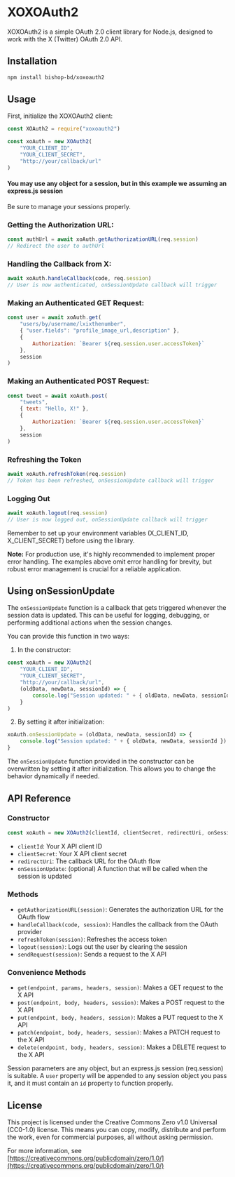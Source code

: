 # XOXOAuth2

XOXOAuth2 is a simple OAuth 2.0 client library for Node.js, designed to work with the X (Twitter) OAuth 2.0 API.

## Installation

```bash
npm install bishop-bd/xoxoauth2
```

## Usage

First, initialize the XOXOAuth2 client:

```javascript
const XOAuth2 = require("xoxoauth2")

const xoAuth = new XOAuth2(
	"YOUR_CLIENT_ID",
	"YOUR_CLIENT_SECRET",
	"http://your/callback/url"
)
```

#### You may use any object for a session, but in this example we assuming an express.js session

Be sure to manage your sessions properly.

### Getting the Authorization URL:

```javascript
const authUrl = await xoAuth.getAuthorizationURL(req.session)
// Redirect the user to authUrl
```

### Handling the Callback from X:

```javascript
await xoAuth.handleCallback(code, req.session)
// User is now authenticated, onSessionUpdate callback will trigger
```

### Making an Authenticated GET Request:

```javascript
const user = await xoAuth.get(
	"users/by/username/lxixthenumber",
	{ "user.fields": "profile_image_url,description" },
	{
		Authorization: `Bearer ${req.session.user.accessToken}`
	},
	session
)
```

### Making an Authenticated POST Request:

```javascript
const tweet = await xoAuth.post(
	"tweets",
	{ text: "Hello, X!" },
	{
		Authorization: `Bearer ${req.session.user.accessToken}`
	},
	session
)
```

### Refreshing the Token

```javascript
await xoAuth.refreshToken(req.session)
// Token has been refreshed, onSessionUpdate callback will trigger
```

### Logging Out

```javascript
await xoAuth.logout(req.session)
// User is now logged out, onSessionUpdate callback will trigger
```

Remember to set up your environment variables (X_CLIENT_ID, X_CLIENT_SECRET) before using the library.

**Note:** For production use, it's highly recommended to implement proper error handling. The examples above omit error handling for brevity, but robust error management is crucial for a reliable application.

## Using onSessionUpdate

The `onSessionUpdate` function is a callback that gets triggered whenever the session data is updated. This can be useful for logging, debugging, or performing additional actions when the session changes.

You can provide this function in two ways:

1. In the constructor:

```javascript
const xoAuth = new XOAuth2(
	"YOUR_CLIENT_ID",
	"YOUR_CLIENT_SECRET",
	"http://your/callback/url",
	(oldData, newData, sessionId) => {
		console.log("Session updated: " + { oldData, newData, sessionId })
	}
)
```

2. By setting it after initialization:

```javascript
xoAuth.onSessionUpdate = (oldData, newData, sessionId) => {
	console.log("Session updated: " + { oldData, newData, sessionId })
}
```

The `onSessionUpdate` function provided in the constructor can be overwritten by setting it after initialization. This allows you to change the behavior dynamically if needed.

## API Reference

### Constructor

```javascript
const xoAuth = new XOAuth2(clientId, clientSecret, redirectUri, onSessionUpdate)
```

- `clientId`: Your X API client ID
- `clientSecret`: Your X API client secret
- `redirectUri`: The callback URL for the OAuth flow
- `onSessionUpdate`: (optional) A function that will be called when the session is updated

### Methods

- `getAuthorizationURL(session)`: Generates the authorization URL for the OAuth flow
- `handleCallback(code, session)`: Handles the callback from the OAuth provider
- `refreshToken(session)`: Refreshes the access token
- `logout(session)`: Logs out the user by clearing the session
- `sendRequest(session)`: Sends a request to the X API

### Convenience Methods

- `get(endpoint, params, headers, session)`: Makes a GET request to the X API
- `post(endpoint, body, headers, session)`: Makes a POST request to the X API
- `put(endpoint, body, headers, session)`: Makes a PUT request to the X API
- `patch(endpoint, body, headers, session)`: Makes a PATCH request to the X API
- `delete(endpoint, body, headers, session)`: Makes a DELETE request to the X API

Session parameters are any object, but an express.js session (req.session) is suitable. A `user` property will be appended to any session object you pass it, and it must contain an `id` property to function properly.

## License

This project is licensed under the Creative Commons Zero v1.0 Universal (CC0-1.0) license. This means you can copy, modify, distribute and perform the work, even for commercial purposes, all without asking permission.

For more information, see [https://creativecommons.org/publicdomain/zero/1.0/](https://creativecommons.org/publicdomain/zero/1.0/)
